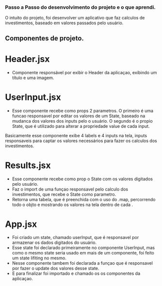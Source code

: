 ### Passo a Passo do desenvolvimento do projeto e o que aprendi.

O intuito do projeto, foi desenvolver um aplicativo que faz calculos de investimentos, baseado em valores passados pelo usuário.

## Componentes de projeto.

# Header.jsx

- Componente responsável por exibir o Header da aplicaçao, exibindo um título e uma imagem.

# UserInput.jsx

- Esse componente recebe como props 2 parametros. O primeiro é uma funcao responsavel por editar os valores de um State, baseado na mudanca dos valores dos inputs pelo o usuário. O segundo é o propio State, que é utilizado para alterar a propriedade value de cada input.

Basicamente esse componente exibe 4 labels e 4 inputs na tela, inputs responsaveis para captar os valores necessários para fazer os calculos dos investimentos.

# Results.jsx

- Esse componente recebe como prop o State com os valores digitados pelo usuário.
- Faz o import de uma funçao responsavel pelo calculo dos investimentos, que recebe o State como parametro.
- Retorna uma tabela, que é preenchida com o uso do .map, percorrendo todo o objto e mostrando os valores na tela dentro de cada <td>.

# App.jsx

- Foi criado um state, chamado userInput, que é responsavel por armazenar os dados digitados do usuário.
- Esse state foi declarado primeiramente no componente UserInput, mas como o mesmo state seria usado em mais de um componente, foi feito um state lifiting no mesmo.
- Nesse componente tambem foi declarada a funçao que é responsavel por fazer o update dos valores desse state.
- E para finalizar foi importado e chamado os os componentes da aplicaçao.
